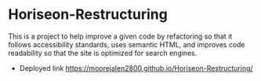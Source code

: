 # Horiseon-Restructuring
This is a project to help improve a given code by refactoring so that it follows accessibility standards, uses semantic HTML, and improves code readability so that the site is optimized for search engines.



- Deployed link https://moorejalen2800.github.io/Horiseon-Restructuring/
